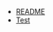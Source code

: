   * [README](./README)
  * [Test](./Test)


[//]: # (generated by https://www.npmjs.com/package/github-wiki-sidebar)
